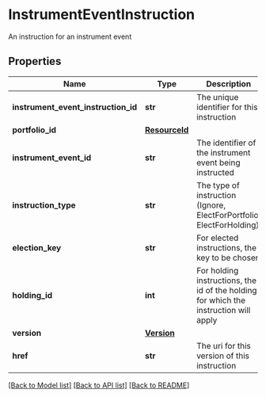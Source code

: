 # InstrumentEventInstruction

An instruction for an instrument event

## Properties
Name | Type | Description | Notes
------------ | ------------- | ------------- | -------------
**instrument_event_instruction_id** | **str** | The unique identifier for this instruction | [optional] 
**portfolio_id** | [**ResourceId**](ResourceId.md) |  | [optional] 
**instrument_event_id** | **str** | The identifier of the instrument event being instructed | [optional] 
**instruction_type** | **str** | The type of instruction (Ignore, ElectForPortfolio, ElectForHolding) | [optional] 
**election_key** | **str** | For elected instructions, the key to be chosen | [optional] 
**holding_id** | **int** | For holding instructions, the id of the holding for which the instruction will apply | [optional] 
**version** | [**Version**](Version.md) |  | [optional] 
**href** | **str** | The uri for this version of this instruction | [optional] 

[[Back to Model list]](../README.md#documentation-for-models) [[Back to API list]](../README.md#documentation-for-api-endpoints) [[Back to README]](../README.md)


